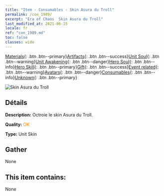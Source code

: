 ```yaml
---
title: "Item - Consumables - Skin Asura du Troll"
permalink: /con_1989/
excerpt: "Era of Chaos  Skin Asura du Troll"
last_modified_at: 2021-06-15
locale: fr
ref: "con_1989.md"
toc: false
classes: wide
---
```

 [Materials](/ItemsFR/){: .btn .btn--primary}[Artifacts](/ItemsFR/Artifacts/){: .btn .btn--success}[Unit Soul](/ItemsFR/UnitSoul/){: .btn .btn--warning}[Unit Awakening](/ItemsFR/UnitAwakening/){: .btn .btn--danger}[Hero Soul](/ItemsFR/HeroSoul/){: .btn .btn--info}[Hero Skill](/ItemsFR/HeroSkill/){: .btn .btn--primary}[Gift](/ItemsFR/Gift/){: .btn .btn--success}[Event related](/ItemsFR/Events/){: .btn .btn--warning}[Avatars](/ItemsFR/Avatars/){: .btn .btn--danger}[Consumables](/ItemsFR/Consumables/){: .btn .btn--info}[Unknown](/ItemsFR/Unknown/){: .btn .btn--primary}

 ![Skin Asura du Troll](/images/u/ti_suoerjurenpifu.jpg)

## Détails
 **Description:** Octroie le skin Asura du Troll.

 **Quality:** <span style="color: #FF8C00">OK</span>

 **Type:** Unit Skin

## Gather

  None

## This item contains:

  None

